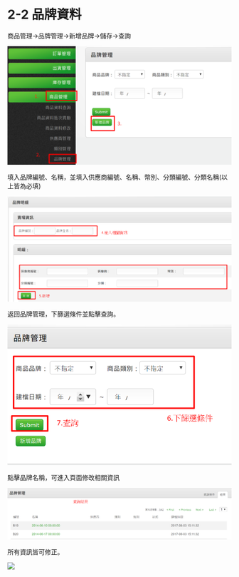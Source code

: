 # 2-2 品牌資料

商品管理→品牌管理→新增品牌→儲存→查詢

![](../.gitbook/assets/11.png)

填入品牌編號、名稱，並填入供應商編號、名稱、幣別、分類編號、分類名稱\(以上皆為必填\)

![](../.gitbook/assets/12.png)

返回品牌管理，下篩選條件並點擊查詢。

![](../.gitbook/assets/13.png)

點擊品牌名稱，可進入頁面修改相關資訊

![](../.gitbook/assets/14%20%281%29.png)

所有資訊皆可修正。

![](https://github.com/lifecomService/LifeERP_manuals/tree/c5f5cca33bca11311bde6512cab215b123ef8fd0/.gitbook/assets/image%20%28178%29.png)

